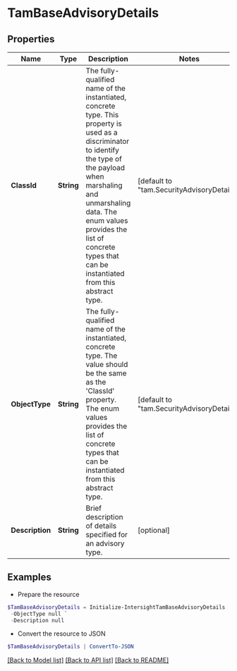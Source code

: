 # TamBaseAdvisoryDetails
## Properties

Name | Type | Description | Notes
------------ | ------------- | ------------- | -------------
**ClassId** | **String** | The fully-qualified name of the instantiated, concrete type. This property is used as a discriminator to identify the type of the payload when marshaling and unmarshaling data. The enum values provides the list of concrete types that can be instantiated from this abstract type. | [default to "tam.SecurityAdvisoryDetails"]
**ObjectType** | **String** | The fully-qualified name of the instantiated, concrete type. The value should be the same as the &#39;ClassId&#39; property. The enum values provides the list of concrete types that can be instantiated from this abstract type. | [default to "tam.SecurityAdvisoryDetails"]
**Description** | **String** | Brief description of details specified for an advisory type. | [optional] 

## Examples

- Prepare the resource
```powershell
$TamBaseAdvisoryDetails = Initialize-IntersightTamBaseAdvisoryDetails  -ClassId null `
 -ObjectType null `
 -Description null
```

- Convert the resource to JSON
```powershell
$TamBaseAdvisoryDetails | ConvertTo-JSON
```

[[Back to Model list]](../README.md#documentation-for-models) [[Back to API list]](../README.md#documentation-for-api-endpoints) [[Back to README]](../README.md)

